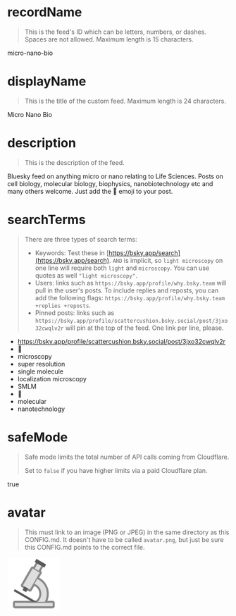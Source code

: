 
# recordName

> This is the feed's ID which can be letters, numbers, or dashes. Spaces are not allowed. Maximum length is 15 characters.

micro-nano-bio

# displayName

> This is the title of the custom feed. Maximum length is 24 characters.

Micro Nano Bio

# description

> This is the description of the feed.

Bluesky feed on anything micro or nano relating to Life Sciences. Posts on cell biology, molecular biology, biophysics, nanobiotechnology etc and many others welcome. Just add the 🔬 emoji to your post.

# searchTerms

> There are three types of search terms:
>
> - Keywords: Test these in [https://bsky.app/search](https://bsky.app/search). `AND` is implicit, so `light microscopy` on one line will require both `light` and `microscopy`. You can use quotes as well `"light microscopy"`.
> - Users: links such as `https://bsky.app/profile/why.bsky.team` will pull in the user's posts. To include replies and reposts, you can add the following flags: `https://bsky.app/profile/why.bsky.team +replies +reposts`.
> - Pinned posts: links such as `https://bsky.app/profile/scattercushion.bsky.social/post/3jxo32cwqlv2r` will pin at the top of the feed. One link per line, please.

- https://bsky.app/profile/scattercushion.bsky.social/post/3jxo32cwqlv2r
- 🔬
- microscopy
- super resolution
- single molecule
- localization microscopy
- SMLM
- 🦠
- molecular
- nanotechnology

# safeMode

> Safe mode limits the total number of API calls coming from Cloudflare.
>
> Set to `false` if you have higher limits via a paid Cloudflare plan.

true

# avatar

> This must link to an image (PNG or JPEG) in the same directory as this CONFIG.md. It doesn't have to be called `avatar.png`, but just be sure this CONFIG.md points to the correct file.

![](avatar.png)
